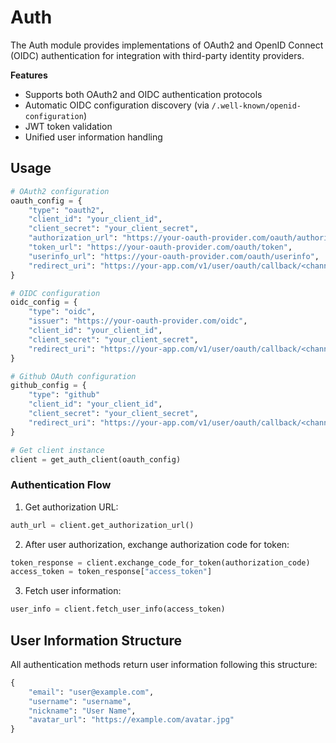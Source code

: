 # Auth

The Auth module provides implementations of OAuth2 and OpenID Connect (OIDC) authentication for integration with third-party identity providers. 

**Features**

- Supports both OAuth2 and OIDC authentication protocols
- Automatic OIDC configuration discovery (via `/.well-known/openid-configuration`)
- JWT token validation
- Unified user information handling

## Usage

```python
# OAuth2 configuration
oauth_config = {
    "type": "oauth2",
    "client_id": "your_client_id",
    "client_secret": "your_client_secret",
    "authorization_url": "https://your-oauth-provider.com/oauth/authorize",
    "token_url": "https://your-oauth-provider.com/oauth/token",
    "userinfo_url": "https://your-oauth-provider.com/oauth/userinfo",
    "redirect_uri": "https://your-app.com/v1/user/oauth/callback/<channel>"
}

# OIDC configuration
oidc_config = {
    "type": "oidc",
    "issuer": "https://your-oauth-provider.com/oidc",
    "client_id": "your_client_id",
    "client_secret": "your_client_secret",
    "redirect_uri": "https://your-app.com/v1/user/oauth/callback/<channel>"
}

# Github OAuth configuration
github_config = {
    "type": "github"
    "client_id": "your_client_id",
    "client_secret": "your_client_secret",
    "redirect_uri": "https://your-app.com/v1/user/oauth/callback/<channel>"
}

# Get client instance
client = get_auth_client(oauth_config)
```

### Authentication Flow

1. Get authorization URL:
```python
auth_url = client.get_authorization_url()
```

2. After user authorization, exchange authorization code for token:
```python
token_response = client.exchange_code_for_token(authorization_code)
access_token = token_response["access_token"]
```

3. Fetch user information:
```python
user_info = client.fetch_user_info(access_token)
```

## User Information Structure

All authentication methods return user information following this structure:

```python
{
    "email": "user@example.com",
    "username": "username",
    "nickname": "User Name",
    "avatar_url": "https://example.com/avatar.jpg"
}
```
